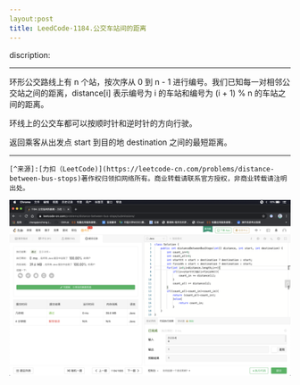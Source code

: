 ```yaml
---
layout:post
title: LeedCode·1184.公交车站间的距离
---
```

discription:
***
环形公交路线上有 n 个站，按次序从 0 到 n - 1 进行编号。我们已知每一对相邻公交站之间的距离，distance[i] 表示编号为 i 的车站和编号为 (i + 1) % n 的车站之间的距离。

环线上的公交车都可以按顺时针和逆时针的方向行驶。

返回乘客从出发点 start 到目的地 destination 之间的最短距离。

***
```
[^来源]:[力扣（LeetCode)](https://leetcode-cn.com/problems/distance-between-bus-stops)著作权归领扣网络所有。商业转载请联系官方授权，非商业转载请注明出处。
```

![_config.yml](../images/arith.png)